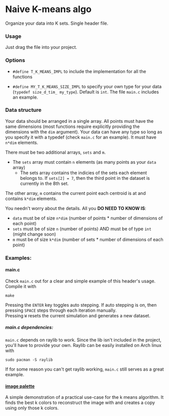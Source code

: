 # Naive K-means algo
Organize your data into K sets. Single header file.

### Usage
Just drag the file into your project. 

### Options
 - `#define T_K_MEANS_IMPL` to include the implementation for all the functions

 - `#define MY_T_K_MEANS_SIZE_IMPL` to specify your own type for your data (`typedef size_d_tim_ my_type`). 
 Default is `int`. The file `main.c` includes an example.


### Data structure
Your data should be arranged in a single array. All points must have the same dimensions
(most functions require explicitly providing the dimensions with the `dim` argument).
Your data can have any type so long as you specify it with a typedef (check `main.c` for an example).
It must have `n*dim` elements.

There must be two additional arrays, `sets` and `m`.
- The `sets` array must contain `n` elements (as many points as your `data` array)
    - The sets array contains the indicies of the sets each element belongs to.
      If `sets[2] = 7`, then the third point in the dataset is currently in the 8th set.

The other array, `m` contains the current point each centroid is at and contains `k*dim` elements.

You needn't worry about the details.
All you **DO NEED TO KNOW IS**:
 - `data` must be of size `n*dim` (number of points * number of dimensions of each point)
 - `sets` must be of size `n` (number of points) AND must be of type `int` (might change soon)
 - `m` must be of size `k*dim` (number of sets * number of dimensions of each point)

### Examples:

#### main.c

Check `main.c` out for a clear and simple example of this header's usage.
Compile it with 
```
make
```
Pressing the `ENTER` key toggles auto stepping.
If auto stepping is on, then pressing `SPACE` steps through each iteration
manually. \
Pressing `W` resets the current simulation and generates a new dataset.

##### main.c dependencies:
`main.c` depends on raylib to work. Since the lib isn't included in the project, you'll have to provide your own.
Raylib can be easily installed on Arch linux with 
```
sudo pacman -S raylib
```

If for some reason you can't get raylib working, `main.c` still serves as a great example.

#### [image palette](https://github.com/Timsousa1/image_palette)
A simple demonstration of a practical use-case for the k means algorithm.
It finds the best k colors to reconstruct the image with and creates a copy using only those k colors.
